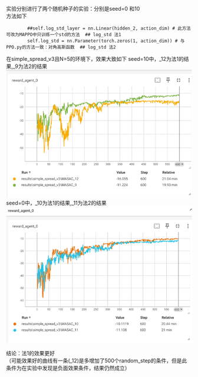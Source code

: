 实验分别进行了两个随机种子的实验：分别是seed=0 和10   
方法如下
````
        ##self.log_std_layer = nn.Linear(hidden_2, action_dim) # 此方法可改为MAPPO中只训练一个std的方法  ## log_std 法1
        self.log_std = nn.Parameter(torch.zeros(1, action_dim)) # 与PPO.py的方法一致：对角高斯函数  ## log_std 法2
````

在simple_spread_v3且N=5的环境下，效果大致如下 
seed=10中，_12为法1的结果,_9为法2的结果
![alt text](image-2.png)
seed=0中，_10为法1的结果,_11为法2的结果
![alt text](image-3.png)

结论：法1的效果更好  
（可能效果好的曲线有一条(_12)是多增加了500个random_step的条件，但是此条件为在实验中发现是负面效果条件，结果仍然成立）